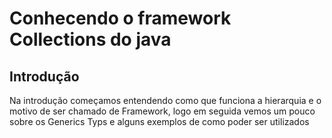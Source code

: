 # Conhecendo o framework Collections do java

## Introdução

Na introdução começamos entendendo como que funciona a hierarquia e o motivo de ser chamado de Framework, logo em seguida vemos um pouco sobre os Generics Typs e alguns exemplos de como poder ser utilizados